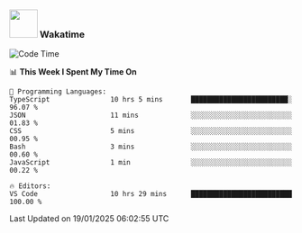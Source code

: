 ### <img src="https://media.giphy.com/media/VgCDAzcKvsR6OM0uWg/giphy.gif" width="50"> Wakatime

  <!--START_SECTION:waka-->
![Code Time](http://img.shields.io/badge/Code%20Time-1%2C474%20hrs%206%20mins-blue)

📊 **This Week I Spent My Time On** 

```text
💬 Programming Languages: 
TypeScript               10 hrs 5 mins       ████████████████████████░   96.07 % 
JSON                     11 mins             ░░░░░░░░░░░░░░░░░░░░░░░░░   01.83 % 
CSS                      5 mins              ░░░░░░░░░░░░░░░░░░░░░░░░░   00.95 % 
Bash                     3 mins              ░░░░░░░░░░░░░░░░░░░░░░░░░   00.60 % 
JavaScript               1 min               ░░░░░░░░░░░░░░░░░░░░░░░░░   00.22 % 

🔥 Editors: 
VS Code                  10 hrs 29 mins      █████████████████████████   100.00 % 
```


 Last Updated on 19/01/2025 06:02:55 UTC
<!--END_SECTION:waka-->
